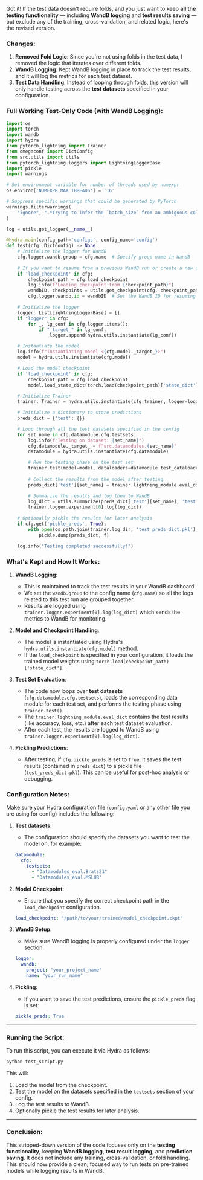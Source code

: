 Got it! If the test data doesn't require folds, and you just want to keep **all the testing functionality** — including **WandB logging** and **test results saving** — but exclude any of the training, cross-validation, and related logic, here's the revised version.

### Changes:

1. **Removed Fold Logic**: Since you're not using folds in the test data, I removed the logic that iterates over different folds.
2. **WandB Logging**: Kept WandB logging in place to track the test results, and it will log the metrics for each test dataset.
3. **Test Data Handling**: Instead of looping through folds, this version will only handle testing across the **test datasets** specified in your configuration.

### Full Working Test-Only Code (with WandB Logging):

```python
import os
import torch
import wandb
import hydra
from pytorch_lightning import Trainer
from omegaconf import DictConfig
from src.utils import utils
from pytorch_lightning.loggers import LightningLoggerBase
import pickle
import warnings

# Set environment variable for number of threads used by numexpr
os.environ['NUMEXPR_MAX_THREADS'] = '16'

# Suppress specific warnings that could be generated by PyTorch
warnings.filterwarnings(
    "ignore", ".*Trying to infer the `batch_size` from an ambiguous collection.*"
)

log = utils.get_logger(__name__)

@hydra.main(config_path='configs', config_name='config')
def test(cfg: DictConfig) -> None:
    # Initialize the logger for WandB
    cfg.logger.wandb.group = cfg.name  # Specify group name in WandB
    
    # If you want to resume from a previous WandB run or create a new one
    if 'load_checkpoint' in cfg:
        checkpoint_path = cfg.load_checkpoint
        log.info(f"Loading checkpoint from {checkpoint_path}")
        wandbID, checkpoints = utils.get_checkpoint(cfg, checkpoint_path)
        cfg.logger.wandb.id = wandbID  # Set the WandB ID for resuming or logging

    # Initialize the logger
    logger: List[LightningLoggerBase] = []
    if "logger" in cfg:
        for _, lg_conf in cfg.logger.items():
            if "_target_" in lg_conf:
                logger.append(hydra.utils.instantiate(lg_conf))

    # Instantiate the model
    log.info(f"Instantiating model <{cfg.model._target_}>")
    model = hydra.utils.instantiate(cfg.model)

    # Load the model checkpoint
    if 'load_checkpoint' in cfg:
        checkpoint_path = cfg.load_checkpoint
        model.load_state_dict(torch.load(checkpoint_path)['state_dict'])  # Load the model state from the checkpoint

    # Initialize Trainer
    trainer: Trainer = hydra.utils.instantiate(cfg.trainer, logger=logger)

    # Initialize a dictionary to store predictions
    preds_dict = {'test': {}}

    # Loop through all the test datasets specified in the config
    for set_name in cfg.datamodule.cfg.testsets:
        log.info(f"Testing on dataset: {set_name}")
        cfg.datamodule._target_ = f"src.datamodules.{set_name}"
        datamodule = hydra.utils.instantiate(cfg.datamodule)

        # Run the testing phase on the test set
        trainer.test(model=model, dataloaders=datamodule.test_dataloader())
        
        # Collect the results from the model after testing
        preds_dict['test'][set_name] = trainer.lightning_module.eval_dict

        # Summarize the results and log them to WandB
        log_dict = utils.summarize(preds_dict['test'][set_name], 'test')
        trainer.logger.experiment[0].log(log_dict)
    
    # Optionally pickle the results for later analysis
    if cfg.get('pickle_preds', True):
        with open(os.path.join(trainer.log_dir, 'test_preds_dict.pkl'), 'wb') as f:
            pickle.dump(preds_dict, f)

    log.info("Testing completed successfully!")

```

### What's Kept and How It Works:

1. **WandB Logging**:
   - This is maintained to track the test results in your WandB dashboard.
   - We set the `wandb.group` to the config name (`cfg.name`) so all the logs related to this test run are grouped together.
   - Results are logged using `trainer.logger.experiment[0].log(log_dict)` which sends the metrics to WandB for monitoring.

2. **Model and Checkpoint Handling**:
   - The model is instantiated using Hydra's `hydra.utils.instantiate(cfg.model)` method.
   - If the `load_checkpoint` is specified in your configuration, it loads the trained model weights using `torch.load(checkpoint_path)['state_dict']`.

3. **Test Set Evaluation**:
   - The code now loops over **test datasets** (`cfg.datamodule.cfg.testsets`), loads the corresponding data module for each test set, and performs the testing phase using `trainer.test()`.
   - The `trainer.lightning_module.eval_dict` contains the test results (like accuracy, loss, etc.) after each test dataset evaluation.
   - After each test, the results are logged to WandB using `trainer.logger.experiment[0].log(log_dict)`.

4. **Pickling Predictions**:
   - After testing, if `cfg.pickle_preds` is set to `True`, it saves the test results (contained in `preds_dict`) to a pickle file (`test_preds_dict.pkl`). This can be useful for post-hoc analysis or debugging.

### Configuration Notes:
Make sure your Hydra configuration file (`config.yaml` or any other file you are using for config) includes the following:

1. **Test datasets**: 
   - The configuration should specify the datasets you want to test the model on, for example:

   ```yaml
   datamodule:
     cfg:
       testsets:
         - "Datamodules_eval.Brats21"
         - "Datamodules_eval.MSLUB"
   ```

2. **Model Checkpoint**: 
   - Ensure that you specify the correct checkpoint path in the `load_checkpoint` configuration.

   ```yaml
   load_checkpoint: "/path/to/your/trained/model_checkpoint.ckpt"
   ```

3. **WandB Setup**:
   - Make sure WandB logging is properly configured under the `logger` section.

   ```yaml
   logger:
     wandb:
       project: "your_project_name"
       name: "your_run_name"
   ```

4. **Pickling**: 
   - If you want to save the test predictions, ensure the `pickle_preds` flag is set:

   ```yaml
   pickle_preds: True
   ```

---

### Running the Script:

To run this script, you can execute it via Hydra as follows:

```bash
python test_script.py
```

This will:
1. Load the model from the checkpoint.
2. Test the model on the datasets specified in the `testsets` section of your config.
3. Log the test results to WandB.
4. Optionally pickle the test results for later analysis.

---

### Conclusion:

This stripped-down version of the code focuses only on the **testing functionality**, keeping **WandB logging**, **test result logging**, and **prediction saving**. It does not include any training, cross-validation, or fold handling. This should now provide a clean, focused way to run tests on pre-trained models while logging results in WandB.